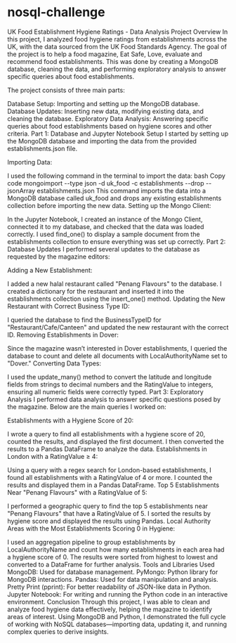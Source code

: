 # nosql-challenge
UK Food Establishment Hygiene Ratings - Data Analysis Project
Overview
In this project, I analyzed food hygiene ratings from establishments across the UK, with the data sourced from the UK Food Standards Agency. The goal of the project is to help a food magazine, Eat Safe, Love, evaluate and recommend food establishments. This was done by creating a MongoDB database, cleaning the data, and performing exploratory analysis to answer specific queries about food establishments.

The project consists of three main parts:

Database Setup: Importing and setting up the MongoDB database.
Database Updates: Inserting new data, modifying existing data, and cleaning the database.
Exploratory Data Analysis: Answering specific queries about food establishments based on hygiene scores and other criteria.
Part 1: Database and Jupyter Notebook Setup
I started by setting up the MongoDB database and importing the data from the provided establishments.json file.

Importing Data:

I used the following command in the terminal to import the data:
bash
Copy code
mongoimport --type json -d uk_food -c establishments --drop --jsonArray establishments.json
This command imports the data into a MongoDB database called uk_food and drops any existing establishments collection before importing the new data.
Setting up the Mongo Client:

In the Jupyter Notebook, I created an instance of the Mongo Client, connected it to my database, and checked that the data was loaded correctly.
I used find_one() to display a sample document from the establishments collection to ensure everything was set up correctly.
Part 2: Database Updates
I performed several updates to the database as requested by the magazine editors:

Adding a New Establishment:

I added a new halal restaurant called "Penang Flavours" to the database. I created a dictionary for the restaurant and inserted it into the establishments collection using the insert_one() method.
Updating the New Restaurant with Correct Business Type ID:

I queried the database to find the BusinessTypeID for "Restaurant/Cafe/Canteen" and updated the new restaurant with the correct ID.
Removing Establishments in Dover:

Since the magazine wasn’t interested in Dover establishments, I queried the database to count and delete all documents with LocalAuthorityName set to "Dover."
Converting Data Types:

I used the update_many() method to convert the latitude and longitude fields from strings to decimal numbers and the RatingValue to integers, ensuring all numeric fields were correctly typed.
Part 3: Exploratory Analysis
I performed data analysis to answer specific questions posed by the magazine. Below are the main queries I worked on:

Establishments with a Hygiene Score of 20:

I wrote a query to find all establishments with a hygiene score of 20, counted the results, and displayed the first document. I then converted the results to a Pandas DataFrame to analyze the data.
Establishments in London with a RatingValue ≥ 4:

Using a query with a regex search for London-based establishments, I found all establishments with a RatingValue of 4 or more. I counted the results and displayed them in a Pandas DataFrame.
Top 5 Establishments Near "Penang Flavours" with a RatingValue of 5:

I performed a geographic query to find the top 5 establishments near "Penang Flavours" that have a RatingValue of 5. I sorted the results by hygiene score and displayed the results using Pandas.
Local Authority Areas with the Most Establishments Scoring 0 in Hygiene:

I used an aggregation pipeline to group establishments by LocalAuthorityName and count how many establishments in each area had a hygiene score of 0. The results were sorted from highest to lowest and converted to a DataFrame for further analysis.
Tools and Libraries Used
MongoDB: Used for database management.
PyMongo: Python library for MongoDB interactions.
Pandas: Used for data manipulation and analysis.
Pretty Print (pprint): For better readability of JSON-like data in Python.
Jupyter Notebook: For writing and running the Python code in an interactive environment.
Conclusion
Through this project, I was able to clean and analyze food hygiene data effectively, helping the magazine to identify areas of interest. Using MongoDB and Python, I demonstrated the full cycle of working with NoSQL databases—importing data, updating it, and running complex queries to derive insights.